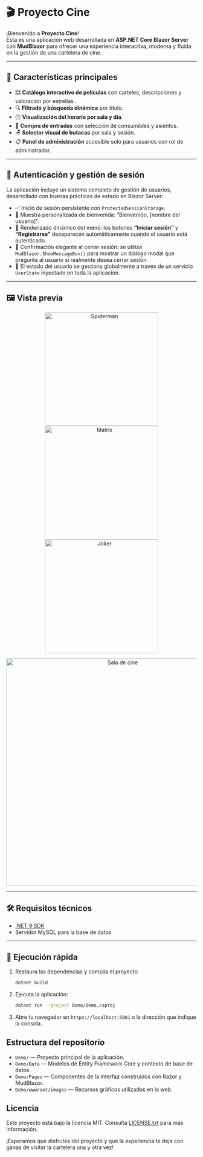 # 🎬 Proyecto Cine

¡Bienvenido a **Proyecto Cine**!  
Esta es una aplicación web desarrollada en **ASP.NET Core Blazor Server** con **MudBlazor** para ofrecer una experiencia interactiva, moderna y fluida en la gestión de una cartelera de cine.

---

## 🚀 Características principales

- 🎞️ **Catálogo interactivo de películas** con carteles, descripciones y valoración por estrellas.
- 🔍 **Filtrado y búsqueda dinámica** por título.
- 🕒 **Visualización del horario por sala y día**.
- 🛒 **Compra de entradas** con selección de consumibles y asientos.
- 🪑 **Selector visual de butacas** por sala y sesión.
- 📋 **Panel de administración** accesible solo para usuarios con rol de administrador.

---

## 🔐 Autenticación y gestión de sesión

La aplicación incluye un sistema completo de gestión de usuarios, desarrollado con buenas prácticas de estado en Blazor Server:

- ✅ Inicio de sesión persistente con `ProtectedSessionStorage`.
- 👋 Muestra personalizada de bienvenida: “Bienvenido, [nombre del usuario]”.
- 🔄 Renderizado dinámico del menú: los botones **“Iniciar sesión”** y **“Registrarse”** desaparecen automáticamente cuando el usuario está autenticado.
- 🚪 Confirmación elegante al cerrar sesión: se utiliza `MudBlazor.ShowMessageBox()` para mostrar un diálogo modal que pregunta al usuario si realmente desea cerrar sesión.
- 🧠 El estado del usuario se gestiona globalmente a través de un servicio `UserState` inyectado en toda la aplicación.

---

## 🖼️ Vista previa

<p align="center">
  <img src="Demo/wwwroot/images/spiderman.jpg" alt="Spiderman" width="300"/>
  <img src="Demo/wwwroot/images/matrix.jpg" alt="Matrix" width="300"/>
  <img src="Demo/wwwroot/images/joker.jpg" alt="Joker" width="300"/>
</p>

<p align="center">
  <img src="Demo/wwwroot/images/sala.jpg" alt="Sala de cine" width="600"/>
</p>

---

## 🛠️ Requisitos técnicos

- [.NET 9 SDK](https://dotnet.microsoft.com/)
- Servidor MySQL para la base de datos

---

## 🧪 Ejecución rápida

1. Restaura las dependencias y compila el proyecto:
   ```bash
   dotnet build
   ```
2. Ejecuta la aplicación:
   ```bash
   dotnet run --project Demo/Demo.csproj
   ```
3. Abre tu navegador en `https://localhost:5001` o la dirección que indique la consola.

## Estructura del repositorio

- `Demo/` &mdash; Proyecto principal de la aplicación.
- `Demo/Data` &mdash; Modelos de Entity Framework Core y contexto de base de datos.
- `Demo/Pages` &mdash; Componentes de la interfaz construidos con Razor y MudBlazor.
- `Demo/wwwroot/images` &mdash; Recursos gráficos utilizados en la web.

## Licencia

Este proyecto está bajo la licencia MIT. Consulta [LICENSE.txt](LICENSE.txt) para más información.

¡Esperamos que disfrutes del proyecto y que la experiencia te deje con ganas de visitar la cartelera una y otra vez!
